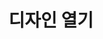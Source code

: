 ---
layout: default
title: 디자인 열기
nav_order: 3
permalink: /docs/assemblies/designs/open_designs
parent: 디자인
grand_parent: 조립품
---
